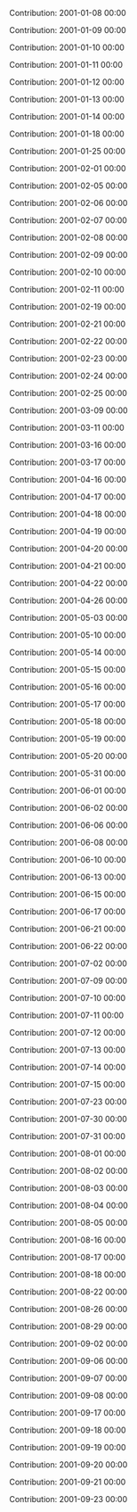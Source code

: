 Contribution: 2001-01-08 00:00

Contribution: 2001-01-09 00:00

Contribution: 2001-01-10 00:00

Contribution: 2001-01-11 00:00

Contribution: 2001-01-12 00:00

Contribution: 2001-01-13 00:00

Contribution: 2001-01-14 00:00

Contribution: 2001-01-18 00:00

Contribution: 2001-01-25 00:00

Contribution: 2001-02-01 00:00

Contribution: 2001-02-05 00:00

Contribution: 2001-02-06 00:00

Contribution: 2001-02-07 00:00

Contribution: 2001-02-08 00:00

Contribution: 2001-02-09 00:00

Contribution: 2001-02-10 00:00

Contribution: 2001-02-11 00:00

Contribution: 2001-02-19 00:00

Contribution: 2001-02-21 00:00

Contribution: 2001-02-22 00:00

Contribution: 2001-02-23 00:00

Contribution: 2001-02-24 00:00

Contribution: 2001-02-25 00:00

Contribution: 2001-03-09 00:00

Contribution: 2001-03-11 00:00

Contribution: 2001-03-16 00:00

Contribution: 2001-03-17 00:00

Contribution: 2001-04-16 00:00

Contribution: 2001-04-17 00:00

Contribution: 2001-04-18 00:00

Contribution: 2001-04-19 00:00

Contribution: 2001-04-20 00:00

Contribution: 2001-04-21 00:00

Contribution: 2001-04-22 00:00

Contribution: 2001-04-26 00:00

Contribution: 2001-05-03 00:00

Contribution: 2001-05-10 00:00

Contribution: 2001-05-14 00:00

Contribution: 2001-05-15 00:00

Contribution: 2001-05-16 00:00

Contribution: 2001-05-17 00:00

Contribution: 2001-05-18 00:00

Contribution: 2001-05-19 00:00

Contribution: 2001-05-20 00:00

Contribution: 2001-05-31 00:00

Contribution: 2001-06-01 00:00

Contribution: 2001-06-02 00:00

Contribution: 2001-06-06 00:00

Contribution: 2001-06-08 00:00

Contribution: 2001-06-10 00:00

Contribution: 2001-06-13 00:00

Contribution: 2001-06-15 00:00

Contribution: 2001-06-17 00:00

Contribution: 2001-06-21 00:00

Contribution: 2001-06-22 00:00

Contribution: 2001-07-02 00:00

Contribution: 2001-07-09 00:00

Contribution: 2001-07-10 00:00

Contribution: 2001-07-11 00:00

Contribution: 2001-07-12 00:00

Contribution: 2001-07-13 00:00

Contribution: 2001-07-14 00:00

Contribution: 2001-07-15 00:00

Contribution: 2001-07-23 00:00

Contribution: 2001-07-30 00:00

Contribution: 2001-07-31 00:00

Contribution: 2001-08-01 00:00

Contribution: 2001-08-02 00:00

Contribution: 2001-08-03 00:00

Contribution: 2001-08-04 00:00

Contribution: 2001-08-05 00:00

Contribution: 2001-08-16 00:00

Contribution: 2001-08-17 00:00

Contribution: 2001-08-18 00:00

Contribution: 2001-08-22 00:00

Contribution: 2001-08-26 00:00

Contribution: 2001-08-29 00:00

Contribution: 2001-09-02 00:00

Contribution: 2001-09-06 00:00

Contribution: 2001-09-07 00:00

Contribution: 2001-09-08 00:00

Contribution: 2001-09-17 00:00

Contribution: 2001-09-18 00:00

Contribution: 2001-09-19 00:00

Contribution: 2001-09-20 00:00

Contribution: 2001-09-21 00:00

Contribution: 2001-09-23 00:00

